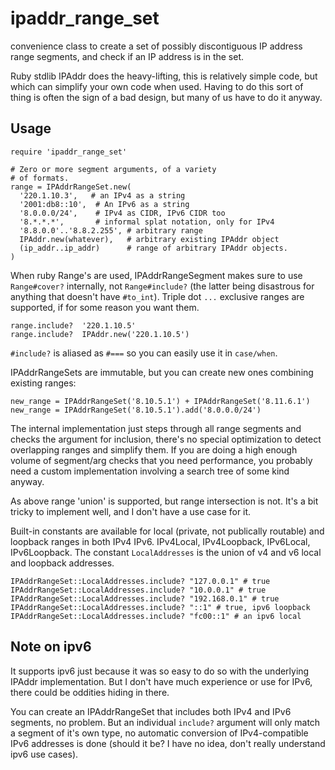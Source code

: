 ipaddr_range_set
================

convenience class to create a set of possibly discontiguous IP address range
segments, and check if an IP address is in the set. 

Ruby stdlib IPAddr does the heavy-lifting, this is relatively simple code, 
but which can simplify your own code when used. Having to do this sort
of thing is often the sign of a bad design, but many of us have to do it anyway. 

## Usage

    require 'ipaddr_range_set'
    
    # Zero or more segment arguments, of a variety
    # of formats. 
    range = IPAddrRangeSet.new(
      '220.1.10.3',   # an IPv4 as a string
      '2001:db8::10',  # An IPv6 as a string
      '8.0.0.0/24',    # IPv4 as CIDR, IPv6 CIDR too
      '8.*.*.*',       # informal splat notation, only for IPv4
      '8.8.0.0'..'8.8.2.255', # arbitrary range
      IPAddr.new(whatever),   # arbitrary existing IPAddr object
      (ip_addr..ip_addr)      # range of arbitrary IPAddr objects.       
    )
    
When ruby Range's are used, IPAddrRangeSegment makes sure to use `Range#cover?`
internally, not `Range#include?` (the latter being disastrous for anything that
doesn't have `#to_int`).  Triple dot `...` exclusive ranges are supported, if for
some reason you want them. 

    range.include?  '220.1.10.5'
    range.include?  IPAddr.new('220.1.10.5')
    
`#include?` is aliased as `#===` so you can easily use it in `case/when`.  
    
IPAddrRangeSets are immutable, but you can create new ones combining existing
ranges:

    new_range = IPAddrRangeSet('8.10.5.1') + IPAddrRangeSet('8.11.6.1')
    new_range = IPAddrRangeSet('8.10.5.1').add('8.0.0.0/24')
    
The internal implementation just steps through all range segments and checks
the argument for inclusion, there's no special optimization to detect overlapping
ranges and simplify them.  If you are doing a high enough volume of segment/arg
checks that you need performance, you probably need a custom implementation
involving a search tree of some kind anyway. 

As above range 'union' is supported, but range intersection is not. It's 
a bit tricky to implement well, and I don't have a use case for it. 

Built-in constants are available for local (private, not publically routable)
and loopback ranges in both IPv4 IPv6.   IPv4Local, IPv4Loopback, IPv6Local, 
IPv6Loopback.  The constant `LocalAddresses` is the union of v4 and v6 local 
and loopback addresses. 

    IPAddrRangeSet::LocalAddresses.include? "127.0.0.1" # true
    IPAddrRangeSet::LocalAddresses.include? "10.0.0.1" # true
    IPAddrRangeSet::LocalAddresses.include? "192.168.0.1" # true
    IPAddrRangeSet::LocalAddresses.include? "::1" # true, ipv6 loopback
    IPAddrRangeSet::LocalAddresses.include? "fc00::1" # an ipv6 local
    
## Note on ipv6

It supports ipv6 just because it was so easy to do so with the underlying
IPAddr implementation.  But I don't have much experience or use for IPv6, there
could be oddities hiding in there. 

You can create an IPAddrRangeSet that includes both IPv4 and IPv6 segments, no
problem. But an individual `include?` argument will only match a segment of
it's own type, no automatic conversion of IPv4-compatible IPv6 addresses
is done (should it be? I have no idea, don't really understand ipv6 use cases). 